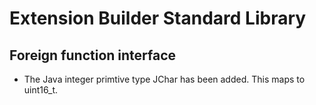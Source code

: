 # Extension Builder Standard Library
## Foreign function interface

* The Java integer primtive type JChar has been added.
  This maps to uint16_t.
